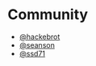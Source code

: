 # Community

- [@hackebrot]
- [@seanson]
- [@ssd71]

[@seanson]: https://github.com/seanson
[@hackebrot]: https://github.com/hackebrot
[@ssd71]: https://github.com/ssd71
